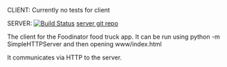 CLIENT: Currently no tests for client

SERVER: [![Build Status](https://travis-ci.org/code-11/FoodTruckLocatorServer.svg?branch=master)](https://travis-ci.org/code-11/FoodTruckLocatorServer)
[server git repo](https://github.com/code-11/FoodTruckLocatorClient)


The client for the Foodinator food truck app. 
It can be run using python -m SimpleHTTPServer and then opening www/index.html

It communicates via HTTP to the server.
